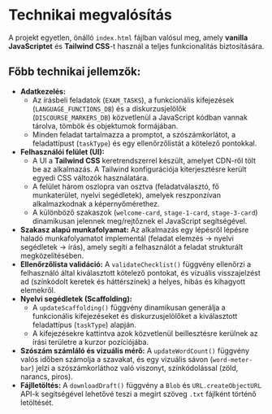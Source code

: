 # Technikai megvalósítás

A projekt egyetlen, önálló `index.html` fájlban valósul meg, amely **vanilla JavaScriptet** és **Tailwind CSS**-t használ a teljes funkcionalitás biztosítására.

## Főbb technikai jellemzők:

*   **Adatkezelés:**
    *   Az írásbeli feladatok (`EXAM_TASKS`), a funkcionális kifejezések (`LANGUAGE_FUNCTIONS_DB`) és a diskurzusjelölők (`DISCOURSE_MARKERS_DB`) közvetlenül a JavaScript kódban vannak tárolva, tömbök és objektumok formájában.
    *   Minden feladat tartalmazza a promptot, a szószámkorlátot, a feladattípust (`taskType`) és egy ellenőrzőlistát a kötelező pontokkal.
*   **Felhasználói felület (UI):**
    *   A UI a **Tailwind CSS** keretrendszerrel készült, amelyet CDN-ről tölt be az alkalmazás. A Tailwind konfigurációja kiterjesztésre került egyedi CSS változók használatára.
    *   A felület három oszlopra van osztva (feladatválasztó, fő munkaterület, nyelvi segédletek), amelyek reszponzívan alkalmazkodnak a képernyőmérethez.
    *   A különböző szakaszok (`welcome-card`, `stage-1-card`, `stage-3-card`) dinamikusan jelennek meg/rejtőznek el JavaScript segítségével.
*   **Szakasz alapú munkafolyamat:** Az alkalmazás egy lépésről lépésre haladó munkafolyamatot implementál (feladat elemzés → nyelvi segédletek → írás), amely segíti a felhasználót a feladat strukturált megközelítésében.
*   **Ellenőrzőlista validáció:** A `validateChecklist()` függvény ellenőrzi a felhasználó által kiválasztott kötelező pontokat, és vizuális visszajelzést ad (színkódolt keretek és háttérszínek) a helyes, hibás és kihagyott elemekről.
*   **Nyelvi segédletek (Scaffolding):**
    *   A `updateScaffolding()` függvény dinamikusan generálja a funkcionális kifejezéseket és diskurzusjelölőket a kiválasztott feladattípus (`taskType`) alapján.
    *   A kifejezésekre kattintva azok közvetlenül beillesztésre kerülnek az írási területre a kurzor pozíciójába.
*   **Szószám számláló és vizuális mérő:** A `updateWordCount()` függvény valós időben számolja a szavakat, és egy vizuális sávon (`word-meter-bar`) jelzi a szószámkorláthoz való viszonyt, színkódolással (zöld, narancs, piros).
*   **Fájlletöltés:** A `downloadDraft()` függvény a `Blob` és `URL.createObjectURL` API-k segítségével lehetővé teszi a megírt szöveg `.txt` fájlként történő letöltését.
